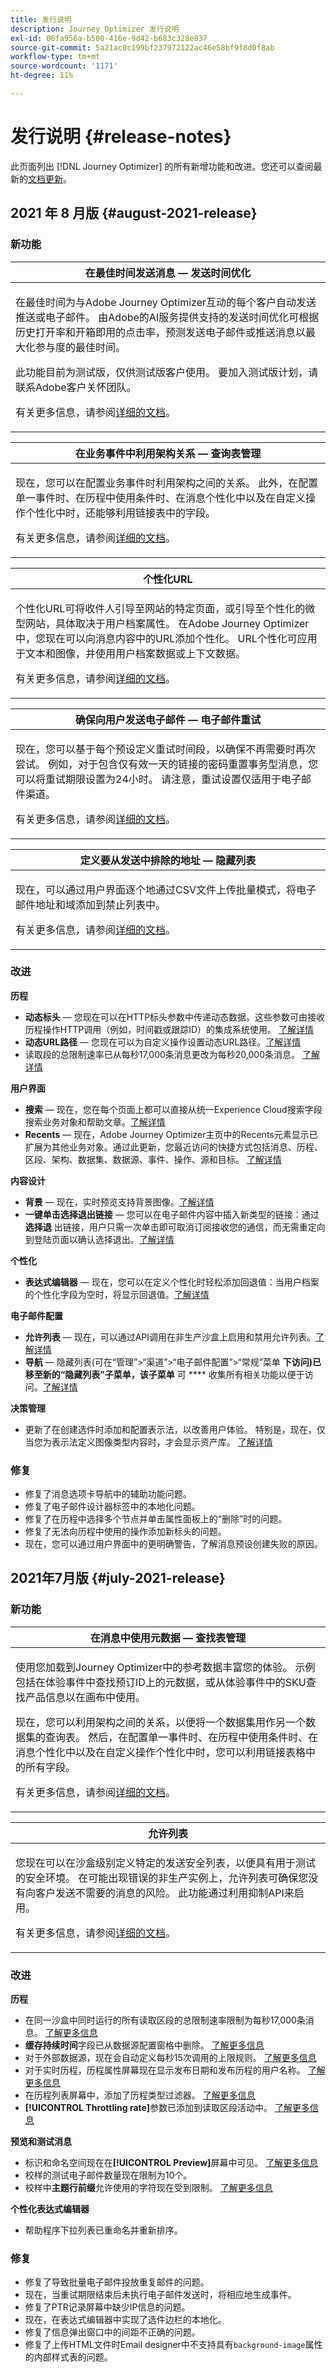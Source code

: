 ```yaml
---
title: 发行说明
description: Journey Optimizer 发行说明
exl-id: 06fa956a-b500-416e-9d42-b683c328e837
source-git-commit: 5a21ac0c199bf237972122ac46e58bf9f8d0f8ab
workflow-type: tm+mt
source-wordcount: '1171'
ht-degree: 11%

---
```


# 发行说明 {#release-notes}

此页面列出 [!DNL Journey Optimizer] 的所有新增功能和改进。您还可以查阅最新的[文档更新](documentation-updates.md)。


## 2021 年 8 月版 {#august-2021-release}

### 新功能

<table>
<thead>
<tr>

<th><strong>在最佳时间发送消息 — 发送时间优化</strong><br/></th>
</thead>
<tbody>
<tr>
<td>
<p>在最佳时间为与Adobe Journey Optimizer互动的每个客户自动发送推送或电子邮件。 由Adobe的AI服务提供支持的发送时间优化可根据历史打开率和开箱即用的点击率，预测发送电子邮件或推送消息以最大化参与度的最佳时间。</p>
<p>此功能目前为测试版，仅供测试版客户使用。 要加入测试版计划，请联系Adobe客户关怀团队。</p>
<p>有关更多信息，请参阅<a href="building-journeys/journeys-message.md#send-time-optimization">详细的文档</a>。</p>
</td>
</tr>
</tbody>
</table>

<table>
<thead>
<tr>

<th><strong>在业务事件中利用架构关系 — 查询表管理</strong><br/></th>
</tr>
</thead>
<tbody>
<tr>
<td>
<p>现在，您可以在配置业务事件时利用架构之间的关系。 此外，在配置单一事件时、在历程中使用条件时、在消息个性化中以及在自定义操作个性化中时，还能够利用链接表中的字段。</p>
<p>有关更多信息，请参阅<a href="event/experience-event-schema.md#leverage_schema_relationships">详细的文档</a>。</p>
</td>
</tr>
</tbody>
</table>


<table>
<thead>
<tr>
<th><strong>个性化URL</strong><br/></th>
</tr>
</thead>
<tbody>
<tr>
<td>
<p>个性化URL可将收件人引导至网站的特定页面，或引导至个性化的微型网站，具体取决于用户档案属性。 在Adobe Journey Optimizer中，您现在可以向消息内容中的URL添加个性化。 URL个性化可应用于文本和图像，并使用用户档案数据或上下文数据。</p>
<p>有关更多信息，请参阅<a href="personalization/personalization-syntax.md#perso-urls">详细的文档</a>。</p>
</td>
</tr>
</tbody>
</table>


<table>
<thead>
<tr>
<th><strong>确保向用户发送电子邮件 — 电子邮件重试</strong><br/></th>
</tr>
</thead>
<tbody>
<tr>
<td>
<p>现在，您可以基于每个预设定义重试时间段，以确保不再需要时再次尝试。 例如，对于包含仅有效一天的链接的密码重置事务型消息，您可以将重试期限设置为24小时。 请注意，重试设置仅适用于电子邮件渠道。</p>
<p>有关更多信息，请参阅<a href="configuration/retries.md#retry-duration">详细的文档</a>。</p>
</td>
</tr>
</tbody>
</table>

<table>
<thead>
<tr>
<th><strong>定义要从发送中排除的地址 — 隐藏列表</strong><br/></th>
</tr>
</thead>
<tbody>
<tr>
<td>
<p>现在，可以通过用户界面逐个地通过CSV文件上传批量模式，将电子邮件地址和域添加到禁止列表中。</p>
<p>有关更多信息，请参阅<a href="configuration/manage-suppression-list.md#add-addresses-and-domains">详细的文档</a>。</p>
</td>
</tr>
</tbody>
</table>

<!--
<table>
<thead>
<tr>
<th><strong>Customer Alerts</strong><br/></th>
</tr>
</thead>
<tbody>
<tr>
<td>
<p>You can now subscribe to event-based alerts regarding Adobe Journey Optimizer activities. The user interface allows you to view a history of received alerts based on metrics revealed by Adobe Experience Platform Observability Insights. The UI also allows you to view, enable, and disable available alert rules.</p>
<p>This feature is currently in beta version and only available to beta customers. To join the beta program, contact Adobe Customer Care.
</p>
<p>For more information, refer to the <a href="https://experienceleague.adobe.com/docs/experience-platform/observability/alerts/overview.html">Adobe Experience Platform documentation</a>.</p>
</td>
</tr>
</tbody>
</table>
-->

### 改进

**历程**

* **动态标头**  — 您现在可以在HTTP标头参数中传递动态数据。这些参数可由接收历程操作HTTP调用（例如，时间戳或跟踪ID）的集成系统使用。 [了解详情](action/about-custom-action-configuration.md#url-configuration)
* **动态URL路径**  — 您现在可以为自定义操作设置动态URL路径。[了解详情](action/about-custom-action-configuration.md#url-configuration)
* 读取段的总限制速率已从每秒17,000条消息更改为每秒20,000条消息。 [了解详情](building-journeys/read-segment.md#configuring-segment-trigger-activity)

**用户界面**

* **搜索**  — 现在，您在每个页面上都可以直接从统一Experience Cloud搜索字段搜索业务对象和帮助文章。[了解详情](user-interface.md#unified-search)
* **Recents**  — 现在，Adobe Journey Optimizer主页中的Recents元素显示已扩展为其他业务对象。通过此更新，您最近访问的快捷方式包括消息、历程、区段、架构、数据集、数据源、事件、操作、源和目标。 [了解详情](action/about-custom-action-configuration.md#passing-collection)

**内容设计**

* **背景**  — 现在，实时预览支持背景图像。[了解详情](preview.md)
* **一键单击选择退出链接**  — 您可以在电子邮件内容中插入新类型的链接：通过 **选择退** 出链接，用户只需一次单击即可取消订阅接收您的通信，而无需重定向到登陆页面以确认选择退出。[了解详情](message-tracking.md#one-click-opt-out-link)

**个性化**

* **表达式编辑器**  — 现在，您可以在定义个性化时轻松添加回退值：当用户档案的个性化字段为空时，将显示回退值。[了解详情](personalization/functions/helpers.md)

**电子邮件配置**

* **允许列表**  — 现在，可以通过API调用在非生产沙盒上启用和禁用允许列表。[了解详情](allow-list.md#enable-allow-list)
* **导航**  — 隐藏列表(可在“管理”>“渠道”>“电子邮件配置”>“常规”菜单 **下访问)已移至新的“隐藏列表”子菜单，该子菜单** 可 **** 收集所有相关功能以便于访问。[了解详情](configuration/manage-suppression-list.md#access-suppression-list)

**决策管理**

* 更新了在创建选件时添加和配置表示法，以改善用户体验。 特别是，现在，仅当您为表示法定义图像类型内容时，才会显示资产库。 [了解详情](offers/offer-library/creating-personalized-offers.md#representations)

### 修复

* 修复了消息选项卡导航中的辅助功能问题。
* 修复了电子邮件设计器标签中的本地化问题。
* 修复了在历程中选择多个节点并单击属性面板上的“删除”时的问题。
* 修复了无法向历程中使用的操作添加新标头的问题。
* 现在，您可以通过用户界面中的更明确警告，了解消息预设创建失败的原因。


## 2021年7月版 {#july-2021-release}

### 新功能

<table>
<thead>
<tr>
<th><strong>在消息中使用元数据 — 查找表管理</strong><br/></th>
</tr>
</thead>
<tbody>
<tr>
<td>
<p>使用您加载到Journey Optimizer中的参考数据丰富您的体验。 示例包括在体验事件中查找预订ID上的元数据，或从体验事件中的SKU查找产品信息以在画布中使用。 </p>
<p>现在，您可以利用架构之间的关系，以便将一个数据集用作另一个数据集的查询表。 然后，在配置单一事件时、在历程中使用条件时、在消息个性化中以及在自定义操作个性化中时，您可以利用链接表格中的所有字段。</p>
<p>有关更多信息，请参阅<a href="event/experience-event-schema.md#leverage_schema_relationships">详细的文档</a>。</p>
</td>
</tr>
</tbody>
</table>

<table>
<thead>
<tr>
<th><strong>允许列表</strong><br/></th>
</tr>
</thead>
<tbody>
<tr>
<td>
<p>您现在可以在沙盒级别定义特定的发送安全列表，以便具有用于测试的安全环境。 在可能出现错误的非生产实例上，允许列表可确保您没有向客户发送不需要的消息的风险。 此功能通过利用抑制API来启用。</p>
<p>有关更多信息，请参阅<a href="allow-list.md">详细的文档</a>。</p>
</td>
</tr>
</tbody>
</table>

### 改进

**历程**

* 在同一沙盒中同时运行的所有读取区段的总限制速率限制为每秒17,000条消息。 [了解更多信息](building-journeys/read-segment.md#configuring-segment-trigger-activity)
* **缓存持续时间**&#x200B;字段已从数据源配置窗格中删除。 [了解更多信息](datasource/about-data-sources.md)
* 对于外部数据源，现在会自动定义每秒15次调用的上限规则。 [了解更多信息](configuration/external-systems.md#capping)
* 对于实时历程，历程属性屏幕现在显示发布日期和发布历程的用户名称。 [了解更多信息](building-journeys/journey-gs.md#change-properties)
* 在历程列表屏幕中，添加了历程类型过滤器。 [了解更多信息](user-interface.md#section_lgm_hpz_pgb)
* **[!UICONTROL Throttling rate]**&#x200B;参数已添加到读取区段活动中。 [了解更多信息](building-journeys/read-segment.md#configuring-segment-trigger-activity)

**预览和测试消息**

* 标识和命名空间现在在&#x200B;**[!UICONTROL Preview]**&#x200B;屏幕中可见。 [了解更多信息](preview.md#preview-your-messages)
* 校样的测试电子邮件数量现在限制为10个。
* 校样中&#x200B;**主题行前缀**&#x200B;允许使用的字符现在受到限制。 [了解更多信息](preview.md#send-proofs)

**个性化表达式编辑器**

* 帮助程序下拉列表已重命名并重新排序。

### 修复

* 修复了导致批量电子邮件投放重复邮件的问题。
* 现在，当重试期限结束后未执行电子邮件发送时，将相应地生成事件。
* 修复了PTR记录屏幕中缺少IP信息的问题。
* 现在，在表达式编辑器中实现了选件边栏的本地化。
* 修复了信息弹出窗口中的间距不正确的问题。
* 修复了上传HTML文件时Email designer中不支持具有`background-image`属性的内部样式表的问题。
